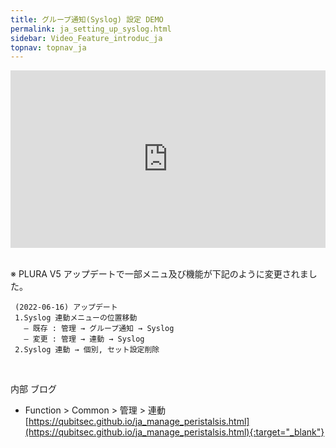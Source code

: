 ```yaml
---
title: グループ通知(Syslog) 設定 DEMO
permalink: ja_setting_up_syslog.html
sidebar: Video_Feature_introduc_ja
topnav: topnav_ja
---
```


<style>.embed-container { position: relative; padding-bottom: 56.25%; height: 0; overflow: hidden; max-width: 100%; } .embed-container iframe, .embed-container object, .embed-container embed { position: absolute; top: 0; left: 0; width: 100%; height: 100%; }</style><div class='embed-container'><iframe src='https://www.youtube.com/embed/BJZZMEvrl-Y' frameborder='0' allowfullscreen></iframe></div>

<br />

※ PLURA V5 アップデートで一部メニュ及び機能が下記のように変更されました。

     (2022-06-16) アップデート
     1.Syslog 連動メニューの位置移動
       – 既存 : 管理 → グループ通知 → Syslog
       – 変更 : 管理 → 連動 → Syslog
     2.Syslog 連動 → 個別, セット設定削除

<br />

内部 ブログ  

- Function > Common > 管理 > 連動   
[https://qubitsec.github.io/ja_manage_peristalsis.html](https://qubitsec.github.io/ja_manage_peristalsis.html){:target="_blank"}
